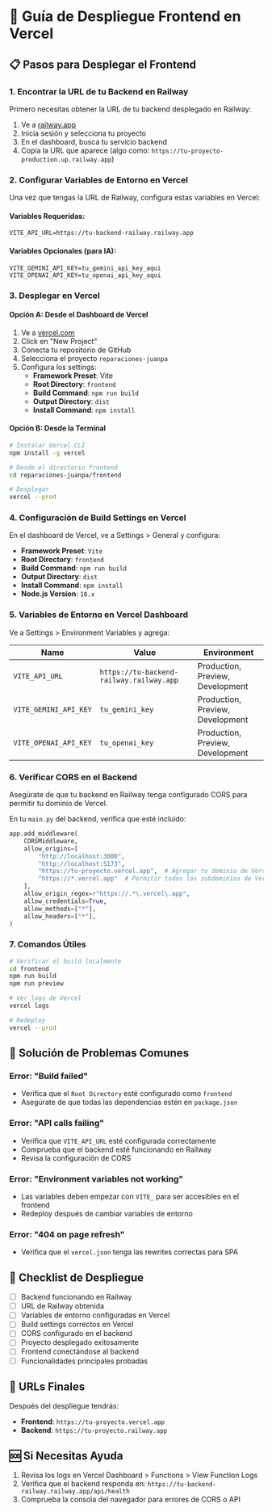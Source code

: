 # 🚀 Guía de Despliegue Frontend en Vercel

## 📋 Pasos para Desplegar el Frontend

### 1. **Encontrar la URL de tu Backend en Railway**

Primero necesitas obtener la URL de tu backend desplegado en Railway:

1. Ve a [railway.app](https://railway.app)
2. Inicia sesión y selecciona tu proyecto
3. En el dashboard, busca tu servicio backend
4. Copia la URL que aparece (algo como: `https://tu-proyecto-production.up.railway.app`)

### 2. **Configurar Variables de Entorno en Vercel**

Una vez que tengas la URL de Railway, configura estas variables en Vercel:

#### Variables Requeridas:
```env
VITE_API_URL=https://tu-backend-railway.railway.app
```

#### Variables Opcionales (para IA):
```env
VITE_GEMINI_API_KEY=tu_gemini_api_key_aqui
VITE_OPENAI_API_KEY=tu_openai_api_key_aqui
```

### 3. **Desplegar en Vercel**

#### Opción A: Desde el Dashboard de Vercel
1. Ve a [vercel.com](https://vercel.com)
2. Click en "New Project"
3. Conecta tu repositorio de GitHub
4. Selecciona el proyecto `reparaciones-juanpa`
5. Configura los settings:
   - **Framework Preset**: Vite
   - **Root Directory**: `frontend`
   - **Build Command**: `npm run build`
   - **Output Directory**: `dist`
   - **Install Command**: `npm install`

#### Opción B: Desde la Terminal
```bash
# Instalar Vercel CLI
npm install -g vercel

# Desde el directorio frontend
cd reparaciones-juanpa/frontend

# Desplegar
vercel --prod
```

### 4. **Configuración de Build Settings en Vercel**

En el dashboard de Vercel, ve a Settings > General y configura:

- **Framework Preset**: `Vite`
- **Root Directory**: `frontend`
- **Build Command**: `npm run build`
- **Output Directory**: `dist`
- **Install Command**: `npm install`
- **Node.js Version**: `18.x`

### 5. **Variables de Entorno en Vercel Dashboard**

Ve a Settings > Environment Variables y agrega:

| Name | Value | Environment |
|------|-------|-------------|
| `VITE_API_URL` | `https://tu-backend-railway.railway.app` | Production, Preview, Development |
| `VITE_GEMINI_API_KEY` | `tu_gemini_key` | Production, Preview, Development |
| `VITE_OPENAI_API_KEY` | `tu_openai_key` | Production, Preview, Development |

### 6. **Verificar CORS en el Backend**

Asegúrate de que tu backend en Railway tenga configurado CORS para permitir tu dominio de Vercel.

En tu `main.py` del backend, verifica que esté incluido:

```python
app.add_middleware(
    CORSMiddleware,
    allow_origins=[
        "http://localhost:3000",
        "http://localhost:5173",
        "https://tu-proyecto.vercel.app",  # Agregar tu dominio de Vercel
        "https://*.vercel.app"  # Permitir todos los subdominios de Vercel
    ],
    allow_origin_regex=r"https://.*\.vercel\.app",
    allow_credentials=True,
    allow_methods=["*"],
    allow_headers=["*"],
)
```

### 7. **Comandos Útiles**

```bash
# Verificar el build localmente
cd frontend
npm run build
npm run preview

# Ver logs de Vercel
vercel logs

# Redeploy
vercel --prod
```

## 🔧 Solución de Problemas Comunes

### Error: "Build failed"
- Verifica que el `Root Directory` esté configurado como `frontend`
- Asegúrate de que todas las dependencias estén en `package.json`

### Error: "API calls failing"
- Verifica que `VITE_API_URL` esté configurada correctamente
- Comprueba que el backend esté funcionando en Railway
- Revisa la configuración de CORS

### Error: "Environment variables not working"
- Las variables deben empezar con `VITE_` para ser accesibles en el frontend
- Redeploy después de cambiar variables de entorno

### Error: "404 on page refresh"
- Verifica que el `vercel.json` tenga las rewrites correctas para SPA

## 📝 Checklist de Despliegue

- [ ] Backend funcionando en Railway
- [ ] URL de Railway obtenida
- [ ] Variables de entorno configuradas en Vercel
- [ ] Build settings correctos en Vercel
- [ ] CORS configurado en el backend
- [ ] Proyecto desplegado exitosamente
- [ ] Frontend conectándose al backend
- [ ] Funcionalidades principales probadas

## 🎯 URLs Finales

Después del despliegue tendrás:
- **Frontend**: `https://tu-proyecto.vercel.app`
- **Backend**: `https://tu-proyecto.railway.app`

## 🆘 Si Necesitas Ayuda

1. Revisa los logs en Vercel Dashboard > Functions > View Function Logs
2. Verifica que el backend responda en: `https://tu-backend-railway.railway.app/api/health`
3. Comprueba la consola del navegador para errores de CORS o API